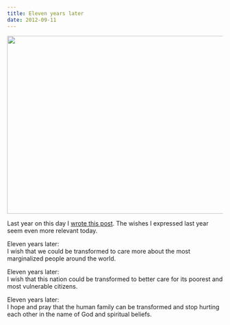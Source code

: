```yaml
---
title: Eleven years later
date: 2012-09-11
---
```



<img src="/images/2012/09/twin-towers-600.jpg" alt="" title="twin-towers-600" width="600" height="415" class="alignnone size-full wp-image-656" />

Last year on this day I <a href="/ten-years-later-a-reflection/">wrote this post</a>. The wishes I expressed last year seem even more relevant today.

Eleven years later:<br />
I wish that we could be transformed to care more about the most marginalized people around the world.

Eleven years later:<br />
I wish that this nation could be transformed to better care for its poorest and most vulnerable citizens.

Eleven years later:<br />
I hope and pray that the human family can be transformed and stop hurting each other in the name of God and spiritual beliefs.
